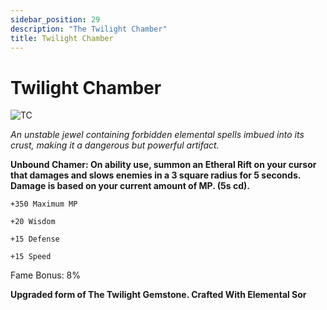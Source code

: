 ```yaml
---
sidebar_position: 29
description: "The Twilight Chamber"
title: Twilight Chamber
---
```


# Twilight Chamber

![TC](https://cdn.discordapp.com/attachments/1187552567295758487/1190518840745021450/Twilight_Chamber.png?ex=65a21812&is=658fa312&hm=755034ae353ca6358fb8f8db1931aafe398bd6d17b4f3c56ba5806177bb5d76b&)

<i>An unstable jewel containing forbidden elemental spells imbued into its crust, making it a dangerous but powerful artifact.</i>

**Unbound Chamer: On ability use, summon an Etheral Rift on your cursor that damages and slows enemies in a 3 square radius for 5 seconds. Damage is based on your current amount of MP. (5s cd).**

    +350 Maximum MP

    +20 Wisdom

    +15 Defense

    +15 Speed

Fame Bonus: 8%

**Upgraded form of The Twilight Gemstone. Crafted With Elemental Sor**

